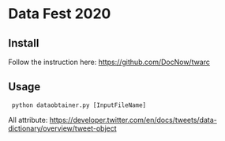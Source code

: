 # Data Fest 2020
## Install
Follow the instruction here: https://github.com/DocNow/twarc

## Usage
` python dataobtainer.py [InputFileName]`

 All attribute: https://developer.twitter.com/en/docs/tweets/data-dictionary/overview/tweet-object
